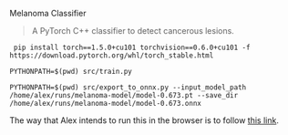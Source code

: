 Melanoma Classifier 
> A PyTorch C++ classifier to detect cancerous lesions.

```
 pip install torch==1.5.0+cu101 torchvision==0.6.0+cu101 -f https://download.pytorch.org/whl/torch_stable.html
```

```
PYTHONPATH=$(pwd) src/train.py 
```

```
PYTHONPATH=$(pwd) src/export_to_onnx.py --input_model_path /home/alex/runs/melanoma-model/model-0.673.pt --save_dir /home/alex/runs/melanoma-model/model-0.673.onnx
```

The way that Alex intends to run this in the browser is to follow [this link](https://microsoft.github.io/onnxjs-demo/#/resnet50).

